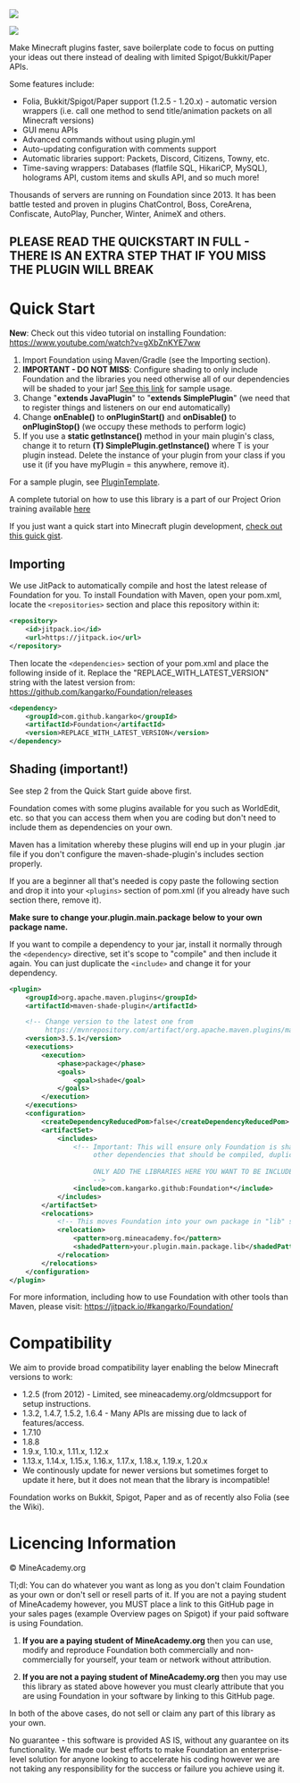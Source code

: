 <a href="https://bit.ly/3GHdIQI">
  <img src="https://i.imgur.com/AeprAug.jpg" />
</a>

[![](https://jitpack.io/v/kangarko/Foundation.svg)](https://jitpack.io/#kangarko/Foundation)

Make Minecraft plugins faster, save boilerplate code to focus on putting your ideas out there instead of dealing with limited Spigot/Bukkit/Paper APIs.

Some features include:

- Folia, Bukkit/Spigot/Paper support (1.2.5 - 1.20.x) - automatic version wrappers (i.e. call one method to send title/animation packets on all Minecraft versions)
- GUI menu APIs
- Advanced commands without using plugin.yml
- Auto-updating configuration with comments support
- Automatic libraries support: Packets, Discord, Citizens, Towny, etc.
- Time-saving wrappers: Databases (flatfile SQL, HikariCP, MySQL), holograms API, custom items and skulls API, and so much more! 

Thousands of servers are running on Foundation since 2013. It has been battle tested and proven in plugins ChatControl, Boss, CoreArena, Confiscate, AutoPlay, Puncher, Winter, AnimeX and others.

## PLEASE READ THE QUICKSTART IN FULL - THERE IS AN EXTRA STEP THAT IF YOU MISS THE PLUGIN WILL BREAK

# Quick Start

**New**: Check out this video tutorial on installing Foundation: https://www.youtube.com/watch?v=gXbZnKYE7ww 

1. Import Foundation using Maven/Gradle (see the Importing section).
2. **IMPORTANT - DO NOT MISS**: Configure shading to only include Foundation and the libraries you need otherwise all of our dependencies will be shaded to your jar! [See this link](https://github.com/kangarko/PluginTemplate/blob/master/pom.xml#L130) for sample usage.
3. Change "**extends JavaPlugin**" to "**extends SimplePlugin**" (we need that to register things and listeners on our end automatically)
4. Change **onEnable()** to **onPluginStart()** and **onDisable()** to **onPluginStop()** (we occupy these methods to perform logic)
5. If you use a **static getInstance()** method in your main plugin's class, change it to return **(T) SimplePlugin.getInstance()** where T is your plugin instead. Delete the instance of your plugin from your class if you use it (if you have myPlugin = this anywhere, remove it).

For a sample plugin, see [PluginTemplate](https://github.com/kangarko/plugintemplate).

A complete tutorial on how to use this library is a part of our Project Orion training available [here](https://mineacademy.org/project-orion)

If you just want a quick start into Minecraft plugin development, [check out this guick gist](https://gist.github.com/kangarko/456d9cfce52dc971b93dbbd12a95f43c).

## Importing

We use JitPack to automatically compile and host the latest release of Foundation for you. To install Foundation with Maven, open your pom.xml, locate the `<repositories>` section and place this repository within it:

```xml
<repository>
    <id>jitpack.io</id>
    <url>https://jitpack.io</url>
</repository>
```

Then locate the `<dependencies>` section of your pom.xml and place the following inside of it. Replace the "REPLACE_WITH_LATEST_VERSION" string with the latest version from: https://github.com/kangarko/Foundation/releases

```xml
<dependency>
    <groupId>com.github.kangarko</groupId>
    <artifactId>Foundation</artifactId>
    <version>REPLACE_WITH_LATEST_VERSION</version>
</dependency>
```

## Shading (important!)

See step 2 from the Quick Start guide above first.

Foundation comes with some plugins available for you such as WorldEdit, etc. so that you can access them when you are coding but don't need to include them as dependencies on your own.

Maven has a limitation whereby these plugins will end up in your plugin .jar file if you don't configure the maven-shade-plugin's includes section properly.

If you are a beginner all that's needed is copy paste the following section and drop it into your `<plugins>` section of pom.xml (if you already have such section there, remove it).

**Make sure to change your.plugin.main.package below to your own package name.**

If you want to compile a dependency to your jar, install it normally through the `<dependency>` directive, set it's scope to "compile" and then include it again. You can just duplicate the `<include>` and change it for your dependency.

```xml
<plugin>
    <groupId>org.apache.maven.plugins</groupId>
    <artifactId>maven-shade-plugin</artifactId>

    <!-- Change version to the latest one from
         https://mvnrepository.com/artifact/org.apache.maven.plugins/maven-shade-plugin -->
    <version>3.5.1</version>
    <executions>
        <execution>
            <phase>package</phase>
            <goals>
                <goal>shade</goal>
            </goals>
        </execution>
    </executions>
    <configuration>
        <createDependencyReducedPom>false</createDependencyReducedPom>
        <artifactSet>
            <includes>
                <!-- Important: This will ensure only Foundation is shaded to your jar. If you have
                     other dependencies that should be compiled, duplicate this line for each. 
                     
                     ONLY ADD THE LIBRARIES HERE YOU WANT TO BE INCLUDED IN YOUR PLUGIN.JAR
                     -->
                <include>com.kangarko.github:Foundation*</include>
            </includes>
        </artifactSet>
        <relocations>
            <!-- This moves Foundation into your own package in "lib" subpackage to prevent interference. -->
            <relocation>
                <pattern>org.mineacademy.fo</pattern>
                <shadedPattern>your.plugin.main.package.lib</shadedPattern>
            </relocation>
        </relocations>
    </configuration>
</plugin>
```

For more information, including how to use Foundation with other tools than Maven, please visit: https://jitpack.io/#kangarko/Foundation/

# Compatibility

We aim to provide broad compatibility layer enabling the below Minecraft versions to work:

- 1.2.5 (from 2012) - Limited, see mineacademy.org/oldmcsupport for setup instructions.
- 1.3.2, 1.4.7, 1.5.2, 1.6.4 - Many APIs are missing due to lack of features/access.
- 1.7.10
- 1.8.8
- 1.9.x, 1.10.x, 1.11.x, 1.12.x
- 1.13.x, 1.14.x, 1.15.x, 1.16.x, 1.17.x, 1.18.x, 1.19.x, 1.20.x
- We continously update for newer versions but sometimes forget to update it here, but it does not mean that the library is incompatible!

Foundation works on Bukkit, Spigot, Paper and as of recently also Folia (see the Wiki).

# Licencing Information

© MineAcademy.org

Tl;dl: You can do whatever you want as long as you don't claim Foundation as your own or don't sell or resell parts of it. If you are not a paying student of MineAcademy however, you MUST place a link to this GitHub page in your sales pages (example Overview pages on Spigot) if your paid software is using Foundation.

1) **If you are a paying student of MineAcademy.org** then you can use, modify and
reproduce Foundation both commercially and non-commercially for yourself, your team
or network without attribution.

4) **If you are not a paying student of MineAcademy.org** then you may
use this library as stated above however you must clearly attribute that you
are using Foundation in your software by linking to this GitHub page.

In both of the above cases, do not sell or claim any part of this library as your own.

No guarantee - this software is provided AS IS, without any guarantee on its
functionality. We made our best efforts to make Foundation an enterprise-level
solution for anyone looking to accelerate his coding however we are not
taking any responsibility for the success or failure you achieve using it.
